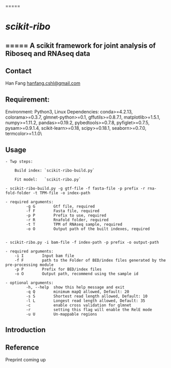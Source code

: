 ===== 
# *scikit-ribo* 
===== 
A scikit framework for joint analysis of Riboseq and RNAseq data
--------

## Contact

Han Fang
hanfang.cshl@gmail.com

## Requirement: 
Environment: Python3, Linux
Dependencies:
conda>=4.2.13, colorama>=0.3.7, glmnet-python>=0.1, gffutils>=0.8.7.1, matplotlib>=1.5.1, numpy>=1.11.2, pandas>=0.19.2, pybedtools>=0.7.8, pyfiglet>=0.7.5, pysam>=0.9.1.4, scikit-learn>=0.18, scipy>=0.18.1, seaborn>=0.7.0, termcolor>=1.1.0\


## Usage
    - Twp steps:

        Build index: `scikit-ribo-build.py`

    	Fit model:   `scikit-ribo.py`

    - scikit-ribo-build.py -g gtf-file -f fasta-file -p prefix -r rna-fold-folder -t TPM-file -o index-path

    - required arguments:
    	     -g G        Gtf file, required
    	     -f F        Fasta file, required
    	     -p P        Prefix to use, required
    	     -r R        Rnafold folder, required
    	     -t T        TPM of RNAseq sample, required
    	     -o O        Output path of the built indexes, required
    
    
    - scikit-ribo.py -i bam-file -f index-path -p prefix -o output-path

    - required arguments:
        -i I        Input bam file
    	-f F        path to the Folder of BED/index files generated by the pre-processing module
    	-p P        Prefix for BED/index files
    	-o O        Output path, recommend using the sample id

    - optional arguments:    
    	     -h, --help  show this help message and exit
    	     -q Q        minimum mapQ allowed, Default: 20
    	     -s S        Shortest read length allowed, Default: 10
    	     -l L        Longest read length allowed, Default: 35
    	     -c          enable cross validation for glmnet
    	     -r          setting this flag will enable the RelE mode
    	     -u U        Un-mappable regions

## Introduction

## Reference

Preprint coming up